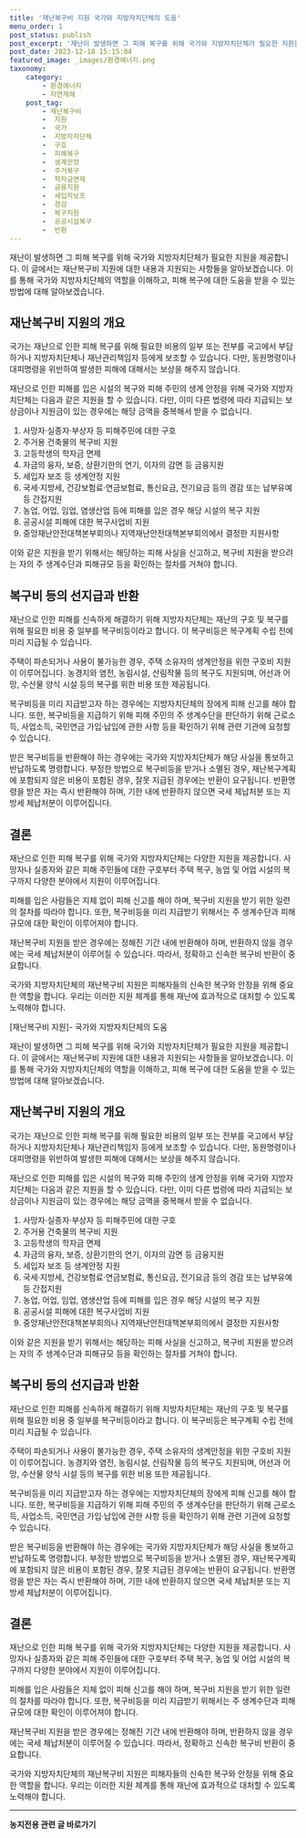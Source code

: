 ```yaml
---
title: '재난복구비 지원 국가와 지방자치단체의 도움'
menu_order: 1
post_status: publish
post_excerpt: '재난이 발생하면 그 피해 복구를 위해 국가와 지방자치단체가 필요한 지원을 제공합니다. 이 글에서는 재난복구비 지원에 대한 내용과 지원되는 사항들을 알아보겠습니다. 이를 통해 국가와 지방자치단체의 역할을 이해하고, 피해 복구에 대한 도움을 받을 수 있는 방법에 대해 알아보겠습니다.'
post_date: 2023-12-18 15:15:04
featured_image: _images/환경에너지.png
taxonomy:
    category:
        - 환경에너지
        - 자연재해
    post_tag:
        - 재난복구비
        -  지원
        -  국가
        -  지방자치단체
        -  구호
        -  피해복구
        -  생계안정
        -  주거복구
        -  학자금면제
        -  금융지원
        -  세입자보조
        -  경감
        -  복구지원
        -  공공시설복구
        -  반환
---
```



재난이 발생하면 그 피해 복구를 위해 국가와 지방자치단체가 필요한 지원을 제공합니다. 이 글에서는 재난복구비 지원에 대한 내용과 지원되는 사항들을 알아보겠습니다. 이를 통해 국가와 지방자치단체의 역할을 이해하고, 피해 복구에 대한 도움을 받을 수 있는 방법에 대해 알아보겠습니다.

## 재난복구비 지원의 개요

국가는 재난으로 인한 피해 복구를 위해 필요한 비용의 일부 또는 전부를 국고에서 부담하거나 지방자치단체나 재난관리책임자 등에게 보조할 수 있습니다. 다만, 동원명령이나 대피명령을 위반하여 발생한 피해에 대해서는 보상을 해주지 않습니다.

재난으로 인한 피해를 입은 시설의 복구와 피해 주민의 생계 안정을 위해 국가와 지방자치단체는 다음과 같은 지원을 할 수 있습니다. 다만, 이미 다른 법령에 따라 지급되는 보상금이나 지원금이 있는 경우에는 해당 금액을 중복해서 받을 수 없습니다.

1. 사망자·실종자·부상자 등 피해주민에 대한 구호
2. 주거용 건축물의 복구비 지원
3. 고등학생의 학자금 면제
4. 자금의 융자, 보증, 상환기한의 연기, 이자의 감면 등 금융지원
5. 세입자 보조 등 생계안정 지원
6. 국세·지방세, 건강보험료·연금보험료, 통신요금, 전기요금 등의 경감 또는 납부유예 등 간접지원
7. 농업, 어업, 임업, 염생산업 등에 피해를 입은 경우 해당 시설의 복구 지원
8. 공공시설 피해에 대한 복구사업비 지원
9. 중앙재난안전대책본부회의나 지역재난안전대책본부회의에서 결정한 지원사항

이와 같은 지원을 받기 위해서는 해당하는 피해 사실을 신고하고, 복구비 지원을 받으려는 자의 주 생계수단과 피해규모 등을 확인하는 절차를 거쳐야 합니다.

## 복구비 등의 선지급과 반환

재난으로 인한 피해를 신속하게 해결하기 위해 지방자치단체는 재난의 구호 및 복구를 위해 필요한 비용 중 일부를 복구비등이라고 합니다. 이 복구비등은 복구계획 수립 전에 미리 지급될 수 있습니다.

주택이 파손되거나 사용이 불가능한 경우, 주택 소유자의 생계안정을 위한 구호비 지원이 이루어집니다. 농경지와 염전, 농림시설, 산림작물 등의 복구도 지원되며, 어선과 어망, 수산물 양식 시설 등의 복구를 위한 비용 또한 제공됩니다.

복구비등을 미리 지급받고자 하는 경우에는 지방자치단체의 장에게 피해 신고를 해야 합니다. 또한, 복구비등을 지급하기 위해 피해 주민의 주 생계수단을 판단하기 위해 근로소득, 사업소득, 국민연금 가입·납입에 관한 사항 등을 확인하기 위해 관련 기관에 요청할 수 있습니다.

받은 복구비등을 반환해야 하는 경우에는 국가와 지방자치단체가 해당 사실을 통보하고 반납하도록 명령합니다. 부정한 방법으로 복구비등을 받거나 소멸된 경우, 재난복구계획에 포함되지 않은 비용이 포함된 경우, 잘못 지급된 경우에는 반환이 요구됩니다. 반환명령을 받은 자는 즉시 반환해야 하며, 기한 내에 반환하지 않으면 국세 체납처분 또는 지방세 체납처분이 이루어집니다.

## 결론

재난으로 인한 피해 복구를 위해 국가와 지방자치단체는 다양한 지원을 제공합니다. 사망자나 실종자와 같은 피해 주민들에 대한 구호부터 주택 복구, 농업 및 어업 시설의 복구까지 다양한 분야에서 지원이 이루어집니다.

피해를 입은 사람들은 지체 없이 피해 신고를 해야 하며, 복구비 지원을 받기 위한 일련의 절차를 따라야 합니다. 또한, 복구비등을 미리 지급받기 위해서는 주 생계수단과 피해규모에 대한 확인이 이루어져야 합니다.

재난복구비 지원을 받은 경우에는 정해진 기간 내에 반환해야 하며, 반환하지 않을 경우에는 국세 체납처분이 이루어질 수 있습니다. 따라서, 정확하고 신속한 복구비 반환이 중요합니다.

국가와 지방자치단체의 재난복구비 지원은 피해자들의 신속한 복구와 안정을 위해 중요한 역할을 합니다. 우리는 이러한 지원 체계를 통해 재난에 효과적으로 대처할 수 있도록 노력해야 합니다.

[재난복구비 지원]- 국가와 지방자치단체의 도움

재난이 발생하면 그 피해 복구를 위해 국가와 지방자치단체가 필요한 지원을 제공합니다. 이 글에서는 재난복구비 지원에 대한 내용과 지원되는 사항들을 알아보겠습니다. 이를 통해 국가와 지방자치단체의 역할을 이해하고, 피해 복구에 대한 도움을 받을 수 있는 방법에 대해 알아보겠습니다.

## 재난복구비 지원의 개요

국가는 재난으로 인한 피해 복구를 위해 필요한 비용의 일부 또는 전부를 국고에서 부담하거나 지방자치단체나 재난관리책임자 등에게 보조할 수 있습니다. 다만, 동원명령이나 대피명령을 위반하여 발생한 피해에 대해서는 보상을 해주지 않습니다.

재난으로 인한 피해를 입은 시설의 복구와 피해 주민의 생계 안정을 위해 국가와 지방자치단체는 다음과 같은 지원을 할 수 있습니다. 다만, 이미 다른 법령에 따라 지급되는 보상금이나 지원금이 있는 경우에는 해당 금액을 중복해서 받을 수 없습니다.

1. 사망자·실종자·부상자 등 피해주민에 대한 구호
2. 주거용 건축물의 복구비 지원
3. 고등학생의 학자금 면제
4. 자금의 융자, 보증, 상환기한의 연기, 이자의 감면 등 금융지원
5. 세입자 보조 등 생계안정 지원
6. 국세·지방세, 건강보험료·연금보험료, 통신요금, 전기요금 등의 경감 또는 납부유예 등 간접지원
7. 농업, 어업, 임업, 염생산업 등에 피해를 입은 경우 해당 시설의 복구 지원
8. 공공시설 피해에 대한 복구사업비 지원
9. 중앙재난안전대책본부회의나 지역재난안전대책본부회의에서 결정한 지원사항

이와 같은 지원을 받기 위해서는 해당하는 피해 사실을 신고하고, 복구비 지원을 받으려는 자의 주 생계수단과 피해규모 등을 확인하는 절차를 거쳐야 합니다.

## 복구비 등의 선지급과 반환

재난으로 인한 피해를 신속하게 해결하기 위해 지방자치단체는 재난의 구호 및 복구를 위해 필요한 비용 중 일부를 복구비등이라고 합니다. 이 복구비등은 복구계획 수립 전에 미리 지급될 수 있습니다.

주택이 파손되거나 사용이 불가능한 경우, 주택 소유자의 생계안정을 위한 구호비 지원이 이루어집니다. 농경지와 염전, 농림시설, 산림작물 등의 복구도 지원되며, 어선과 어망, 수산물 양식 시설 등의 복구를 위한 비용 또한 제공됩니다.

복구비등을 미리 지급받고자 하는 경우에는 지방자치단체의 장에게 피해 신고를 해야 합니다. 또한, 복구비등을 지급하기 위해 피해 주민의 주 생계수단을 판단하기 위해 근로소득, 사업소득, 국민연금 가입·납입에 관한 사항 등을 확인하기 위해 관련 기관에 요청할 수 있습니다.

받은 복구비등을 반환해야 하는 경우에는 국가와 지방자치단체가 해당 사실을 통보하고 반납하도록 명령합니다. 부정한 방법으로 복구비등을 받거나 소멸된 경우, 재난복구계획에 포함되지 않은 비용이 포함된 경우, 잘못 지급된 경우에는 반환이 요구됩니다. 반환명령을 받은 자는 즉시 반환해야 하며, 기한 내에 반환하지 않으면 국세 체납처분 또는 지방세 체납처분이 이루어집니다.

## 결론

재난으로 인한 피해 복구를 위해 국가와 지방자치단체는 다양한 지원을 제공합니다. 사망자나 실종자와 같은 피해 주민들에 대한 구호부터 주택 복구, 농업 및 어업 시설의 복구까지 다양한 분야에서 지원이 이루어집니다.

피해를 입은 사람들은 지체 없이 피해 신고를 해야 하며, 복구비 지원을 받기 위한 일련의 절차를 따라야 합니다. 또한, 복구비등을 미리 지급받기 위해서는 주 생계수단과 피해규모에 대한 확인이 이루어져야 합니다.

재난복구비 지원을 받은 경우에는 정해진 기간 내에 반환해야 하며, 반환하지 않을 경우에는 국세 체납처분이 이루어질 수 있습니다. 따라서, 정확하고 신속한 복구비 반환이 중요합니다.

국가와 지방자치단체의 재난복구비 지원은 피해자들의 신속한 복구와 안정을 위해 중요한 역할을 합니다. 우리는 이러한 지원 체계를 통해 재난에 효과적으로 대처할 수 있도록 노력해야 합니다.
<!-- wp:separator -->
<hr class="wp-block-separator has-alpha-channel-opacity"/>
<!-- /wp:separator -->

<!-- wp:group {"backgroundColor":"base","layout":{"type":"constrained"}} -->
<div class="wp-block-group has-base-background-color has-background"><!-- wp:paragraph {"align":"center","fontSize":"medium"} -->
<p class="has-text-align-center has-large-font-size"><strong>농지전용 관련 글 바로가기</strong></p>
<!-- /wp:paragraph -->


<!-- wp:latest-posts
{"categories":[{"id":23554,"count":19,"description":"","link":"https://uknowlaw.com/category/%eb%86%8d%ec%a7%80%ec%a0%84%ec%9a%a9/","name":"농지전용","slug":"농지전용","taxonomy":"category","parent":0,"meta":[],"_links":{"self":[{"href":"https://uknowlaw.com/wp-json/wp/v2/categories/23554"}],"collection":[{"href":"https://uknowlaw.com/wp-json/wp/v2/categories"}],"about":[{"href":"https://uknowlaw.com/wp-json/wp/v2/taxonomies/category"}],"wp:post_type":[{"href":"https://uknowlaw.com/wp-json/wp/v2/posts?categories=23554"}],"curies":[{"name":"wp","href":"https://api.w.org/{rel}","templated":true}]}}],"postsToShow":100,"excerptLength":28,"postLayout":"grid","columns":2,"featuredImageAlign":"left","featuredImageSizeSlug":"large","fontSize":"small"} /--></div>
<!-- /wp:group -->